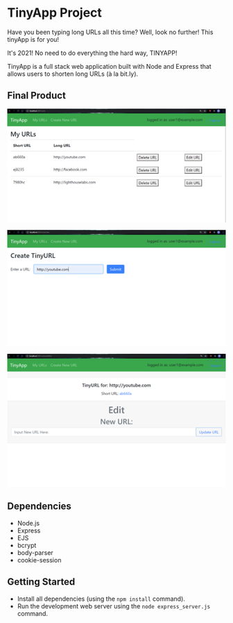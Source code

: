 # TinyApp Project

Have you been typing long URLs all this time? Well, look no further! This tinyApp is for you! 

It's 2021! No need to do everything the hard way, TINYAPP!

TinyApp is a full stack web application built with Node and Express that allows users to shorten long URLs (à la bit.ly).


## Final Product

!["Screenshot of the Main Page (logged in)"](https://github.com/wei-paul/tinyapp/blob/master/docs/main.PNG?raw=true)

!["Screenshot of the URL creating process"](https://github.com/wei-paul/tinyapp/blob/master/docs/urls.new.PNG?raw=true)

!["Screenshot of the newly created/edit URL page"](https://github.com/wei-paul/tinyapp/blob/master/docs/urls.edit.PNG?raw=true)


## Dependencies

- Node.js
- Express
- EJS
- bcrypt
- body-parser
- cookie-session

## Getting Started

- Install all dependencies (using the `npm install` command).
- Run the development web server using the `node express_server.js` command.